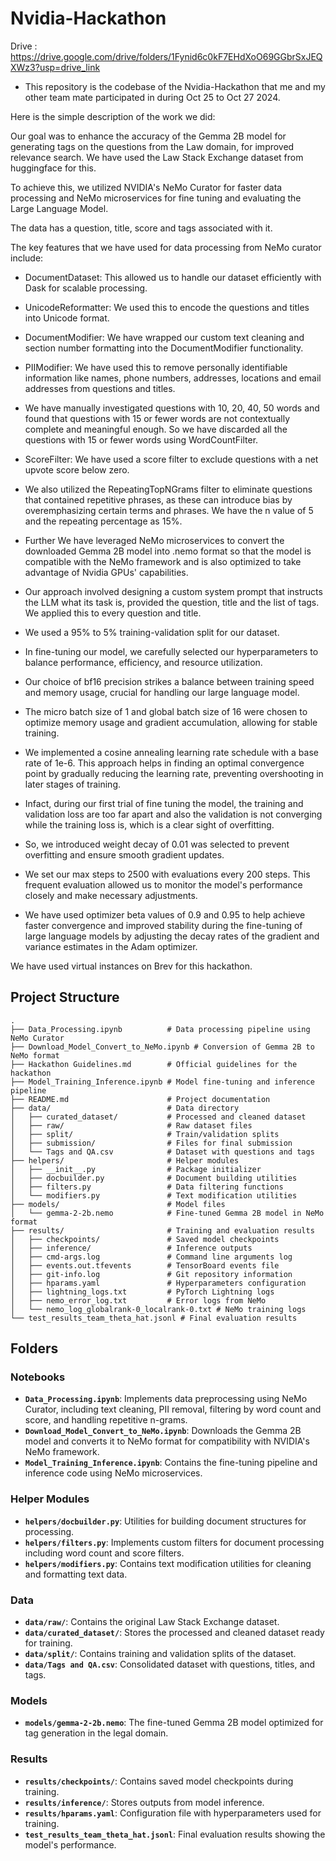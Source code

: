 # Nvidia-Hackathon

Drive : https://drive.google.com/drive/folders/1Fynid6c0kF7EHdXoO69GGbrSxJEQXWz3?usp=drive_link

* This repository is the codebase of the Nvidia-Hackathon that me and my other team mate participated in during Oct 25 to Oct 27 2024.

Here is the simple description of the work we did:

Our goal was to enhance the accuracy of the Gemma 2B model for generating tags on the questions from the Law domain, for improved relevance search. We have used the Law Stack Exchange dataset from huggingface for this.

To achieve this, we utilized NVIDIA's NeMo Curator for faster data processing and NeMo microservices for fine tuning and evaluating the Large Language Model.

The data has a question, title, score and tags associated with it.

The key features that we have used for data processing from NeMo curator include:

* DocumentDataset: This allowed us to handle our dataset efficiently with Dask for scalable processing.

* UnicodeReformatter: We used this to encode the questions and titles into Unicode format.

* DocumentModifier: We have wrapped our custom text cleaning and section number formatting into the DocumentModifier functionality.

* PIIModifier: We have used this to remove personally identifiable information like names, phone numbers, addresses, locations and email addresses from questions and titles.

* We have manually investigated questions with 10, 20, 40, 50 words and found that questions with 15 or fewer words are not contextually complete and meaningful enough. So we have discarded all the questions with 15 or fewer words using WordCountFilter.

* ScoreFilter: We have used a score filter to exclude questions with a net upvote score below zero.

* We also utilized the RepeatingTopNGrams filter to eliminate questions that contained repetitive phrases, as these can introduce bias by overemphasizing certain terms and phrases. We have the n value of 5 and the repeating percentage as 15%.

* Further We have leveraged NeMo microservices to convert the downloaded Gemma 2B model into .nemo format so that the model is compatible with the NeMo framework and is also optimized to take advantage of Nvidia GPUs' capabilities.

* Our approach involved designing a custom system prompt that instructs the LLM what its task is, provided the question, title and the list of tags. We applied this to every question and title. 

* We used a 95% to 5% training-validation split for our dataset.

* In fine-tuning our model, we carefully selected our hyperparameters to balance performance, efficiency, and resource utilization.

* Our choice of bf16 precision strikes a balance between training speed and memory usage, crucial for handling our large language model. 

* The micro batch size of 1 and global batch size of 16 were chosen to optimize memory usage and gradient accumulation, allowing for stable training.

* We implemented a cosine annealing learning rate schedule with a base rate of 1e-6. This approach helps in finding an optimal convergence point by gradually reducing the learning rate, preventing overshooting in later stages of training.

* Infact, during our first trial of fine tuning the model, the training and validation loss are too far apart and also the validation is not converging while the training loss is, which is a clear sight of overfitting.

* So, we introduced weight decay of 0.01 was selected to prevent overfitting and ensure smooth gradient updates.

* We set our max steps to 2500 with evaluations every 200 steps. This frequent evaluation allowed us to monitor the model's performance closely and make necessary adjustments.

* We have used optimizer beta values of 0.9 and 0.95 to help achieve faster convergence and improved stability during the fine-tuning of large language models by adjusting the decay rates of the gradient and variance estimates in the Adam optimizer.

We have used virtual instances on Brev for this hackathon.

## Project Structure

```
.
├── Data_Processing.ipynb          # Data processing pipeline using NeMo Curator
├── Download_Model_Convert_to_NeMo.ipynb # Conversion of Gemma 2B to NeMo format
├── Hackathon Guidelines.md        # Official guidelines for the hackathon
├── Model_Training_Inference.ipynb # Model fine-tuning and inference pipeline
├── README.md                      # Project documentation
├── data/                          # Data directory
│   ├── curated_dataset/           # Processed and cleaned dataset
│   ├── raw/                       # Raw dataset files
│   ├── split/                     # Train/validation splits
│   ├── submission/                # Files for final submission
│   └── Tags and QA.csv            # Dataset with questions and tags
├── helpers/                       # Helper modules
│   ├── __init__.py                # Package initializer
│   ├── docbuilder.py              # Document building utilities
│   ├── filters.py                 # Data filtering functions
│   └── modifiers.py               # Text modification utilities
├── models/                        # Model files
│   └── gemma-2-2b.nemo            # Fine-tuned Gemma 2B model in NeMo format
├── results/                       # Training and evaluation results
│   ├── checkpoints/               # Saved model checkpoints
│   ├── inference/                 # Inference outputs
│   ├── cmd-args.log               # Command line arguments log
│   ├── events.out.tfevents        # TensorBoard events file
│   ├── git-info.log               # Git repository information
│   ├── hparams.yaml               # Hyperparameters configuration
│   ├── lightning_logs.txt         # PyTorch Lightning logs
│   ├── nemo_error_log.txt         # Error logs from NeMo
│   └── nemo_log_globalrank-0_localrank-0.txt # NeMo training logs
└── test_results_team_theta_hat.jsonl # Final evaluation results
```

## Folders

### Notebooks
- **`Data_Processing.ipynb`**: Implements data preprocessing using NeMo Curator, including text cleaning, PII removal, filtering by word count and score, and handling repetitive n-grams.
- **`Download_Model_Convert_to_NeMo.ipynb`**: Downloads the Gemma 2B model and converts it to NeMo format for compatibility with NVIDIA's NeMo framework.
- **`Model_Training_Inference.ipynb`**: Contains the fine-tuning pipeline and inference code using NeMo microservices.

### Helper Modules
- **`helpers/docbuilder.py`**: Utilities for building document structures for processing.
- **`helpers/filters.py`**: Implements custom filters for document processing including word count and score filters.
- **`helpers/modifiers.py`**: Contains text modification utilities for cleaning and formatting text data.

### Data
- **`data/raw/`**: Contains the original Law Stack Exchange dataset.
- **`data/curated_dataset/`**: Stores the processed and cleaned dataset ready for training.
- **`data/split/`**: Contains training and validation splits of the dataset.
- **`data/Tags and QA.csv`**: Consolidated dataset with questions, titles, and tags.

### Models
- **`models/gemma-2-2b.nemo`**: The fine-tuned Gemma 2B model optimized for tag generation in the legal domain.

### Results
- **`results/checkpoints/`**: Contains saved model checkpoints during training.
- **`results/inference/`**: Stores outputs from model inference.
- **`results/hparams.yaml`**: Configuration file with hyperparameters used for training.
- **`test_results_team_theta_hat.jsonl`**: Final evaluation results showing the model's performance.